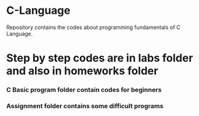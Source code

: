 # C-Language
Repository contains the codes about programming fundamentals of C Language.

<h1>Step by step codes are in labs folder and also in homeworks folder</h1>
<h3>C Basic program folder contain codes for beginners</h3>
<h3>Assignment folder contains some difficult programs</h3>
